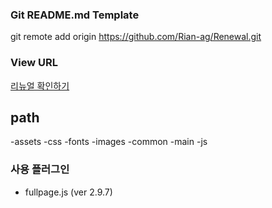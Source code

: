 ### Git README.md Template

git remote add origin https://github.com/Rian-ag/Renewal.git

### View URL
[리뉴얼 확인하기](https://rian-ag.github.io/Renewal/)

## path
-assets
    -css
    -fonts
    -images
        -common
        -main
    -js

### 사용 플러그인
- fullpage.js (ver 2.9.7)